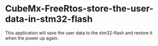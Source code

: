 # CubeMx-FreeRtos-store-the-user-data-in-stm32-flash
This application will save the user data to the stm32-flash and restore it when the power up again.
